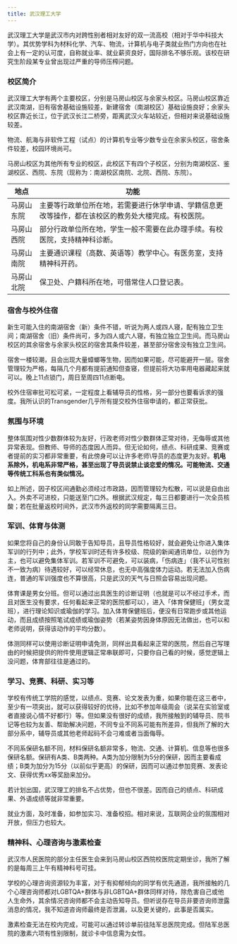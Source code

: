 ```yaml
---
title: 武汉理工大学
---
```


武汉理工大学是武汉市内对跨性别者相对友好的双一流高校（相对于华中科技大学）。其优势学科为材料化学、汽车、物流，计算机与电子类就业热门方向也在社会上有一定的认可度，自称就业率、就业薪资良好，国际排名不够乐观。该校在研究生阶段某专业曾出现过严重的导师压榨问题。

### 校区简介

武汉理工大学有两个主要校区，分别是马房山校区与余家头校区。马房山校区靠近武汉南湖，旧有宿舍基础设施较差，新建宿舍（南湖校区）基础设施良好；余家头校区靠近长江，位于武汉长江二桥旁，距离武汉火车站较近，但相对来说基础设施较差。

物流、航海与非软件工程（试点）的计算机专业等少数专业在余家头校区，宿舍条件较差，校园环境尚可。

马房山校区为其他所有专业的校区，此校区下有四个子校区，分别为南湖校区、鉴湖校区、西院、东院（现称为：南湖校区南院、北院、西院、东院）。

| 地点 | 功能 |
| ---- | ---- |
| 马房山东院 | 主要等行政单位所在地，若需要进行休学申请、学籍信息更改等操作，都在该校区的教务处大楼完成。有校医院。|
| 马房山西院 | 部分行政单位所在地，学生一般不需要在此办理手续。有校医院，支持精神科诊断。|
| 马房山南院 | 主要通识课程（高数、英语等）教学中心。有医务室，支持精神科开药。|
| 马房山北院 | 保卫处、户籍科所在地，可借常住人口登记表。|

### 宿舍与校外住宿

新生可能入住的南湖宿舍（新）条件不错，听说为两人或四人寝，配有独立卫生间；南湖宿舍（旧）条件尚可，多为四人或六人寝，有独立独立卫生间。而马房山校区的其余宿舍与余家头校区的宿舍其条件较差，甚至部分宿舍没有独立卫生间。

宿舍一楼较潮，且会出现大量蟑螂等生物，因而如果可能，尽可能避开一层。宿舍管理较为严格，每隔几个月都有提前通知但查寝，但提前将大功率用电器藏起来就可以。晚上11点锁门，周日至周四11点断电。

校外住宿审批可松可紧，一定程度上看辅导员的性格，另一部分也要看诉求的强度。我所认识的Transgender几乎所有提交校外住宿申请的，都正常获批。

### 氛围与环境

整体氛围对性少数群体较为友好，行政老师对性少数群体正常对待，无侮辱或其他异常表现。但教师、导师的态度因人而异。但无论如何，绩点、科研成果、竞赛或者提前的实习都非常重要，有此傍身可以让许多老师\导员的态度更为友好。**机电系除外，机电系非常严格，甚至出现了导员说禁止谈恋爱的情况。可能物流、交通等传统工科系也有类似情况。**

如上所述，因子校区间通勤必须经过市政路，因而管理较为松散，可以说是自由出入。外卖不可进校，只能送至门口外。根据武汉规定，每三日都要进行一次全员核酸；若在批量返校时间外，武汉市外返校的同学需要隔离三日。

### 军训、体育与体测

如果您将自己的身份认同敢于告知导员，且导员性格较好，就会避免让你进入集体军训的行列中；此外，学校军训时还有许多校级、院级的新闻通讯单位，以创作为主，也可以避免集体军训。若军训不可避免，可以装病，「伤病连」（我不认可性别不一致为病）待遇较好，可以经常休息，也无中高强度体力运动。若无法加入伤病连，普通的军训强度也不算很高，只是武汉的天气与日照会容易出现问题。

体育课是男女分班。但可以通过出具医生的诊断证明（也就是可以不经过手术，而且对医生没有要求，任何看起来正常的医院都可以），进入「体育保健班」（男女混班），进行理论知识或瑜伽的学习。加入体育保健班后，便没有日常跑步或其他运动，而且成绩按照笔试成绩或瑜伽姿势（若某姿势因身体原因无法做出，也可以和老师说明，获得该动作的平均分数）。

体测同样可以使用诊断证明申请免测，同样出具看起来正常的医院，然后自己写理由的时候把提供的附件使用逻辑正常串联即可，只要你自己看的时候，感觉逻辑上没问题，体育部往往是通过的。

### 学习、竞赛、科研、实习等

学校有传统工学院的感觉，以绩点、竞赛、论文发表为重，如果你能在这三者中，至少有一项突出，就可以获得较好的优待，比如不参加年级周会（说呆在实验室或者直接说心情不好都行）等。但如果没有很好的成绩，我所接触到的辅导员、院书记等也较为友善、帮助解决问题，不同专业不同系可能有所差异，但我所了解的大部分系中，辅导员或其他老师起码不会刁难或者当面侮辱。

不同系保研名额不同，材料保研名额非常多，物流、交通、计算机、信息等也很多保研名额。保研有A类、B类两种。A类为加分限制为5分的保研，因而主要看成绩；B类为加分为15分（以前似乎更高）的保研，因而可以通过参加竞赛、发表论文、获得优秀xx等奖励来加分。

若计划出国，武汉理工的排名不占优势，但也不很差。因而自己的绩点、科研成果、外语成绩等就非常重要。

就业方面，及时准备，如参加实习、准备校招。相对来说，互联网企业的氛围相对开放，但压力也较大。

### 精神科、心理咨询与激素检查

武汉市人民医院的部分主任医生会来到马房山校区西院校医院定期坐诊，我所了解的是每周三上午有精神科号可挂。

学校的心理咨询资源较为丰富，对于有抑郁倾向的同学有优先通道，我所接触的几个心理咨询师都对LGBTQA+群体与非LGBTQA+群体同样对待，除危害自己或他人生命外，其余情况咨询师都不会主动告知导员。但听说存在导员非要咨询师泄露消息的情况，我不知道咨询师最终是否泄漏，以及更关键的，此事是否属实。

激素检查无法在校内完成，可能可以通过转诊单前往陆军总医院完成。但陆军总医院的激素六项有性别限制，就诊卡中信息需为女性。
